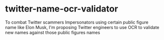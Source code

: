 # twitter-name-ocr-validator
To combat Twitter scammers Impersonators using certain public figure name like Elon Musk, I'm proposing Twitter engineers to use OCR to validate new names against those public figures names 
